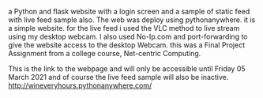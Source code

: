 a Python and flask website with a login screen and a sample of static feed with live feed sample also.
The web was deploy using pythonanywhere. it is a simple website.
for the live feed i used the VLC method to live stream using my desktop webcam. I also used No-Ip.com and port-forwarding to give the website access to the desktop Webcam.
this was a Final Project Assignment from a college course, Net-centric Computing.

This is the link to the webpage and will only be accessible until Friday 05 March 2021 and of course the live feed sample will also be inactive.
http://wineveryhours.pythonanywhere.com/
